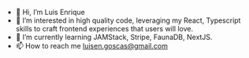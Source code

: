 - 👋 Hi, I’m Luis Enrique
- 👀 I’m interested in high quality code, leveraging my React, Typescript skills to craft frontend experiences that users will love. 
- 🌱 I’m currently learning JAMStack, Stripe, FaunaDB, NextJS.
- 📫 How to reach me luisen.goscas@gmail.com

<!---
octopus-coder/octopus-coder is a ✨ special ✨ repository because its `README.md` (this file) appears on your GitHub profile.
You can click the Preview link to take a look at your changes.
--->

